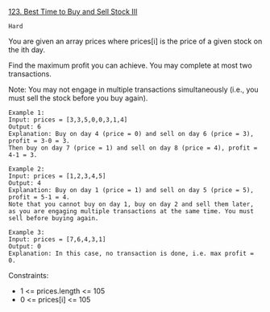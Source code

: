 [123. Best Time to Buy and Sell Stock III](https://leetcode.com/problems/best-time-to-buy-and-sell-stock-iii/)

`Hard`

You are given an array prices where prices[i] is the price of a given stock on the ith day.

Find the maximum profit you can achieve. You may complete at most two transactions.

Note: You may not engage in multiple transactions simultaneously (i.e., you must sell the stock before you buy again).

```
Example 1:
Input: prices = [3,3,5,0,0,3,1,4]
Output: 6
Explanation: Buy on day 4 (price = 0) and sell on day 6 (price = 3), profit = 3-0 = 3.
Then buy on day 7 (price = 1) and sell on day 8 (price = 4), profit = 4-1 = 3.

Example 2:
Input: prices = [1,2,3,4,5]
Output: 4
Explanation: Buy on day 1 (price = 1) and sell on day 5 (price = 5), profit = 5-1 = 4.
Note that you cannot buy on day 1, buy on day 2 and sell them later, as you are engaging multiple transactions at the same time. You must sell before buying again.

Example 3:
Input: prices = [7,6,4,3,1]
Output: 0
Explanation: In this case, no transaction is done, i.e. max profit = 0.
```

Constraints:

- 1 <= prices.length <= 105
- 0 <= prices[i] <= 105